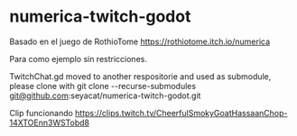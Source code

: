 # numerica-twitch-godot

Basado en el juego de RothioTome
https://rothiotome.itch.io/numerica

Para como ejemplo sin restricciones.

TwitchChat.gd moved to another respositorie and used as submodule, please clone with 
git clone --recurse-submodules git@github.com:seyacat/numerica-twitch-godot.git

Clip funcionando
https://clips.twitch.tv/CheerfulSmokyGoatHassaanChop-14XTOEnn3WSTobd8
